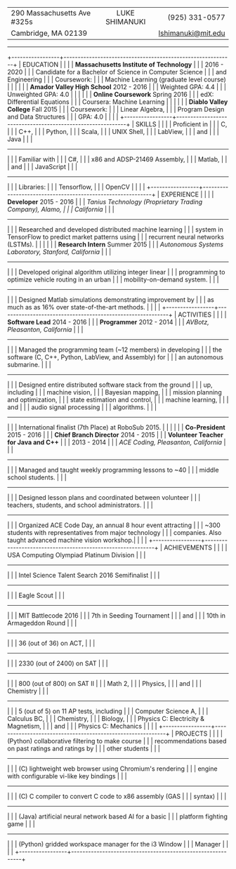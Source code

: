 |                             |                                          |                            |
|:----------------------------|:----------------------------------------:|---------------------------:|  
| 290 Massachusetts Ave #325s | <span class="name">LUKE SHIMANUKI</span> |          \(925\) 331\-0577 |  
| Cambridge, MA 02139         |                                          |         lshimanuki@mit.edu |  

--------------------------------------------------------------------------------

+-----------------+------------------------------------------------------------+
| EDUCATION       |                                                            |
|                 | **Massachusetts Institute of Technology**                  |
|                 |                                <right>2016 - 2020</right> \|
|                 | Candidate for a Bachelor of Science in Computer Science    |
|                 |   and Engineering                                         \|
|                 | Coursework:                                                |
|                 |   Machine Learning (graduate level course)                \|
|                 |                                                           \|
|                 | **Amador Valley High School**  <right>2012 - 2016</right> \|
|                 | Weighted GPA: 4.4                                         \|
|                 | Unweighted GPA: 4.0                                       \|
|                 |                                                           \|
|                 | **Online Coursework**          <right>Spring 2016</right> \|
|                 | edX: Differential Equations                               \|
|                 | Coursera: Machine Learning                                \|
|                 |                                                           \|
|                 | **Diablo Valley College**        <right>Fall 2015</right> \|
|                 | Coursework:                                                |
|                 |   Linear Algebra,                                          |
|                 |   Program Design and Data Structures                      \|
|                 | GPA: 4.0                                                  \|
|                 |                                                           \|
+-----------------+------------------------------------------------------------+
| SKILLS          |                                                            |
|                 | Proficient in                                              |
|                 |   C,                                                       |
|                 |   C++,                                                     |
|                 |   Python,                                                  |
|                 |   Scala,                                                   |
|                 |   UNIX Shell,                                              |
|                 |   LabView,                                                 |
|                 |   and                                                      |
|                 |   Java                                                    \|
|                 | <hr>                                                       |
|                 | Familiar with                                              |
|                 |   C#,                                                      |
|                 |   x86 and ADSP-21469 Assembly,                             |
|                 |   Matlab,                                                  |
|                 |   and                                                      |
|                 |   JavaScript                                              \|
|                 | <hr>                                                       |
|                 | Libraries:                                                 |
|                 |   Tensorflow,                                              |
|                 |   OpenCV                                                  \|
|                 |                                                           \|
+-----------------+------------------------------------------------------------+
| EXPERIENCE      |                                                            |
|                 | **Developer**                  <right>2015 - 2016</right> \|
|                 | *Tanius Technology (Proprietary Trading Company), Alamo,   |
|                 | California*                                               \|
|                 | <hr>                                                       |
|                 | Researched and developed distributed machine learning      |
|                 |   system in TensorFlow to predict market patterns using    |
|                 |   recurrent neural networks (LSTMs).                      \|
|                 |                                                           \|
|                 | **Research Intern**            <right>Summer 2015</right> \|
|                 | *Autonomous Systems Laboratory, Stanford, California*     \|
|                 | <hr>                                                       |
|                 | Developed original algorithm utilizing integer linear      |
|                 |   programming to optimize vehicle routing in an urban      |
|                 |   mobility-on-demand system.                              \|
|                 | <hr>                                                       |
|                 | Designed Matlab simulations demonstrating improvement by   |
|                 |   as much as as 16% over state-of-the-art methods.        \|
|                 |                                                           \|
+-----------------+------------------------------------------------------------+
| ACTIVITIES      |                                                            |
|                 | **Software Lead**              <right>2014 - 2016</right> \|
|                 | **Programmer**                 <right>2012 - 2014</right> \|
|                 | *AVBotz, Pleasanton, California*                          \|
|                 | <hr>                                                       |
|                 | Managed the programming team (~12 members) in developing   |
|                 |   the software (C, C++, Python, LabView, and Assembly) for |
|                 |   an autonomous submarine.                                \|
|                 | <hr>                                                       |
|                 | Designed entire distributed software stack from the ground |
|                 |   up, including                                            |
|                 |   machine vision,                                          |
|                 |   Bayesian mapping,                                        |
|                 |   mission planning and optimization,                       |
|                 |   state estimation and control,                            |
|                 |   machine learning,                                        |
|                 |   and                                                      |
|                 |   audio signal processing                                  |
|                 |   algorithms.                                             \|
|                 | <hr>                                                       |
|                 | International finalist (7th Place) at RoboSub 2015.       \|
|                 |                                                           \|
|                 | **Co-President**              <right>2015 - 2016</right>  \|
|                 | **Chief Branch Director**     <right>2014 - 2015</right>  \|
|                 | **Volunteer Teacher for Java and C++**                     |
|                 |                               <right>2013 - 2014</right>  \|
|                 | *ACE Coding, Pleasanton, California*                      \|
|                 | <hr>                                                       |
|                 | Managed and taught weekly programming lessons to ~40       |
|                 |   middle school students.                                 \|
|                 | <hr>                                                       |
|                 | Designed lesson plans and coordinated between volunteer    |
|                 |   teachers, students, and school administrators.          \|
|                 | <hr>                                                       |
|                 | Organized ACE Code Day, an annual 8 hour event attracting  |
|                 |   ~300 students with representatives from major technology |
|                 |   companies. Also taught advanced machine vision workshop.\|
|                 |                                                           \|
+-----------------+------------------------------------------------------------+
| ACHIEVEMENTS    |                                                            |
|                 | USA Computing Olympiad Platinum Division                  \|
|                 | <hr>                                                       |
|                 | Intel Science Talent Search 2016 Semifinalist             \|
|                 | <hr>                                                       |
|                 | Eagle Scout                                               \|
|                 | <hr>                                                       |
|                 | MIT Battlecode 2016                                        |
|                 |   7th in Seeding Tournament                                |
|                 |   and                                                      |
|                 |   10th in Armageddon Round                                \|
|                 | <hr>                                                       |
|                 | 36 (out of 36) on ACT,                                     |
|                 | <hr>                                                       |
|                 | 2330 (out of 2400) on SAT                                 \|
|                 | <hr>                                                       |
|                 | 800 (out of 800) on SAT II                                 |
|                 |   Math 2,                                                  |
|                 |   Physics,                                                 |
|                 |   and                                                      |
|                 |   Chemistry                                               \|
|                 | <hr>                                                       |
|                 | 5 (out of 5) on 11 AP tests, including                     |
|                 |   Computer Science A,                                      |
|                 |   Calculus BC,                                             |
|                 |   Chemistry,                                               |
|                 |   Biology,                                                 |
|                 |   Physics C: Electricity & Magnetism,                      |
|                 |   and                                                      |
|                 |   Physics C: Mechanics                                    \|
|                 |                                                           \|
+-----------------+------------------------------------------------------------+
| PROJECTS        |                                                            |
|                 | (Python) collaborative filtering to make course            |
|                 |   recommendations based on past ratings and ratings by     |
|                 |   other students                                          \|
|                 | <hr>                                                       |
|                 | \(C) lightweight web browser using Chromium's rendering    |
|                 |   engine with configurable vi-like key bindings           \|
|                 | <hr>                                                       |
|                 | \(C) C compiler to convert C code to x86 assembly (GAS     |
|                 |   syntax)                                                 \|
|                 | <hr>                                                       |
|                 | (Java) artificial neural network based AI for a basic      |
|                 |   platform fighting game                                  \|
|                 | <hr>                                                       |
|                 | (Python) gridded workspace manager for the i3 Window       |
|                 |   Manager                                                 \|
|                 |                                                           \|
+-----------------+------------------------------------------------------------+

